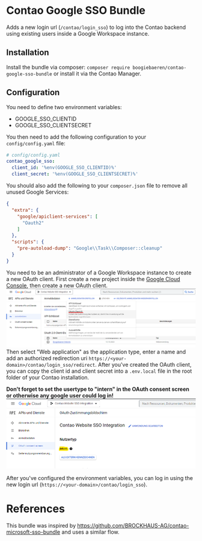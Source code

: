 # Contao Google SSO Bundle

Adds a new login url (`/contao/login_sso`) to log into the Contao backend using existing users
inside a Google Workspace instance.

## Installation

Install the bundle via composer: `composer require boogiebaeren/contao-google-sso-bundle`
or install it via the Contao Manager.

## Configuration

You need to define two environment variables:

- GOOGLE_SSO_CLIENTID
- GOOGLE_SSO_CLIENTSECRET

You then need to add the following configuration to your `config/config.yaml` file:

```yaml
# config/config.yaml
contao_google_sso:
  client_id: '%env(GOOGLE_SSO_CLIENTID)%'
  client_secret: '%env(GOOGLE_SSO_CLIENTSECRET)%'
```

You should also add the following to your `composer.json` file to remove all unused Google Services:

```json
{
  "extra": {
    "google/apiclient-services": [
      "Oauth2"
    ]
  },
  "scripts": {
    "pre-autoload-dump": "Google\\Task\\Composer::cleanup"
  }
}
```

You need to be an administrator of a Google Workspace instance to create a new OAuth client.
First create a new project inside the [Google Cloud Console](https://console.cloud.google.com/),
then create a new OAuth client.
![img.png](.github/img/create-oauth-client.png)
Then select "Web application" as the application type, enter a name and add an authorized redirection
uri `https://<your-domain>/contao/login_sso/redirect`.
After you've created the OAuth client, you can copy the client id and client secret into a `.env.local` file in the
root folder of your Contao installation.

**Don't forget to set the usertype to "intern" in the OAuth consent screen or otherwise any google user could log in!**
![img.png](.github/img/change-to-intern-users-only.png)

After you've configured the environment variables, you can log in using the new login
url (`https://<your-domain>/contao/login_sso`).

# References
This bundle was inspired by https://github.com/BROCKHAUS-AG/contao-microsoft-sso-bundle and uses a similar flow.
